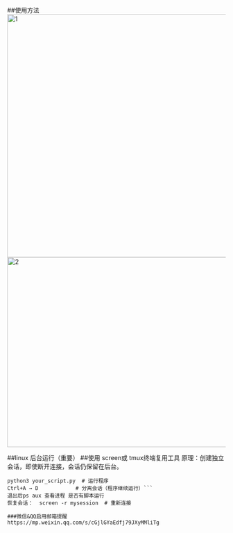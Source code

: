 ##使用方法
<img width="1204" height="560" alt="1" src="https://github.com/user-attachments/assets/4d9c3e76-e1d2-4187-9184-0bad6d526085" />
<img width="1685" height="438" alt="2" src="https://github.com/user-attachments/assets/461b2ebb-3b27-49f5-8a89-306c273261a6" />


##linux 后台运行（重要）
##使用 screen或 tmux终端复用工具
原理：创建独立会话，即使断开连接，会话仍保留在后台。  
```screen -S mysession  # 创建新会话
python3 your_script.py  # 运行程序
Ctrl+A → D            # 分离会话（程序继续运行）```
退出后ps aux 查看进程 是否有脚本运行
恢复会话：  screen -r mysession  # 重新连接

###微信&QQ启用邮箱提醒
https://mp.weixin.qq.com/s/cGjlGYaEdfj79JXyMMliTg


